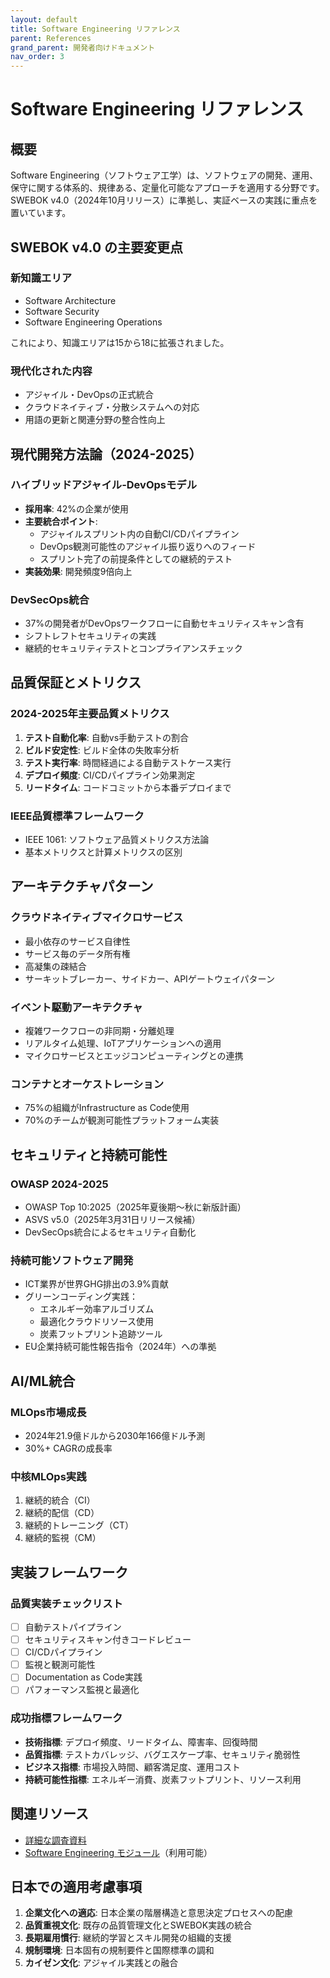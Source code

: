 ```yaml
---
layout: default
title: Software Engineering リファレンス
parent: References
grand_parent: 開発者向けドキュメント
nav_order: 3
---
```


# Software Engineering リファレンス

## 概要

Software Engineering（ソフトウェア工学）は、ソフトウェアの開発、運用、保守に関する体系的、規律ある、定量化可能なアプローチを適用する分野です。SWEBOK v4.0（2024年10月リリース）に準拠し、実証ベースの実践に重点を置いています。

## SWEBOK v4.0 の主要変更点

### 新知識エリア
- Software Architecture
- Software Security
- Software Engineering Operations

これにより、知識エリアは15から18に拡張されました。

### 現代化された内容
- アジャイル・DevOpsの正式統合
- クラウドネイティブ・分散システムへの対応
- 用語の更新と関連分野の整合性向上

## 現代開発方法論（2024-2025）

### ハイブリッドアジャイル-DevOpsモデル
- **採用率**: 42%の企業が使用
- **主要統合ポイント**:
  - アジャイルスプリント内の自動CI/CDパイプライン
  - DevOps観測可能性のアジャイル振り返りへのフィード
  - スプリント完了の前提条件としての継続的テスト
- **実装効果**: 開発頻度9倍向上

### DevSecOps統合
- 37%の開発者がDevOpsワークフローに自動セキュリティスキャン含有
- シフトレフトセキュリティの実践
- 継続的セキュリティテストとコンプライアンスチェック

## 品質保証とメトリクス

### 2024-2025年主要品質メトリクス
1. **テスト自動化率**: 自動vs手動テストの割合
2. **ビルド安定性**: ビルド全体の失敗率分析
3. **テスト実行率**: 時間経過による自動テストケース実行
4. **デプロイ頻度**: CI/CDパイプライン効果測定
5. **リードタイム**: コードコミットから本番デプロイまで

### IEEE品質標準フレームワーク
- IEEE 1061: ソフトウェア品質メトリクス方法論
- 基本メトリクスと計算メトリクスの区別

## アーキテクチャパターン

### クラウドネイティブマイクロサービス
- 最小依存のサービス自律性
- サービス毎のデータ所有権
- 高凝集の疎結合
- サーキットブレーカー、サイドカー、APIゲートウェイパターン

### イベント駆動アーキテクチャ
- 複雑ワークフローの非同期・分離処理
- リアルタイム処理、IoTアプリケーションへの適用
- マイクロサービスとエッジコンピューティングとの連携

### コンテナとオーケストレーション
- 75%の組織がInfrastructure as Code使用
- 70%のチームが観測可能性プラットフォーム実装

## セキュリティと持続可能性

### OWASP 2024-2025
- OWASP Top 10:2025（2025年夏後期～秋に新版計画）
- ASVS v5.0（2025年3月31日リリース候補）
- DevSecOps統合によるセキュリティ自動化

### 持続可能ソフトウェア開発
- ICT業界が世界GHG排出の3.9%貢献
- グリーンコーディング実践：
  - エネルギー効率アルゴリズム
  - 最適化クラウドリソース使用
  - 炭素フットプリント追跡ツール
- EU企業持続可能性報告指令（2024年）への準拠

## AI/ML統合

### MLOps市場成長
- 2024年21.9億ドルから2030年166億ドル予測
- 30%+ CAGRの成長率

### 中核MLOps実践
1. 継続的統合（CI）
2. 継続的配信（CD）
3. 継続的トレーニング（CT）
4. 継続的監視（CM）

## 実装フレームワーク

### 品質実装チェックリスト
- [ ] 自動テストパイプライン
- [ ] セキュリティスキャン付きコードレビュー
- [ ] CI/CDパイプライン
- [ ] 監視と観測可能性
- [ ] Documentation as Code実践
- [ ] パフォーマンス監視と最適化

### 成功指標フレームワーク
- **技術指標**: デプロイ頻度、リードタイム、障害率、回復時間
- **品質指標**: テストカバレッジ、バグエスケープ率、セキュリティ脆弱性
- **ビジネス指標**: 市場投入時間、顧客満足度、運用コスト
- **持続可能性指標**: エネルギー消費、炭素フットプリント、リソース利用

## 関連リソース

- [詳細な調査資料](../research/software_engineering_best_practices_2024.md)
- [Software Engineering モジュール](/home/dobachi/Sources/AI_Instruction_Kits/modular/ja/modules/expertise/software_engineering.md)（利用可能）

## 日本での適用考慮事項

1. **企業文化への適応**: 日本企業の階層構造と意思決定プロセスへの配慮
2. **品質重視文化**: 既存の品質管理文化とSWEBOK実践の統合
3. **長期雇用慣行**: 継続的学習とスキル開発の組織的支援
4. **規制環境**: 日本固有の規制要件と国際標準の調和
5. **カイゼン文化**: アジャイル実践との融合